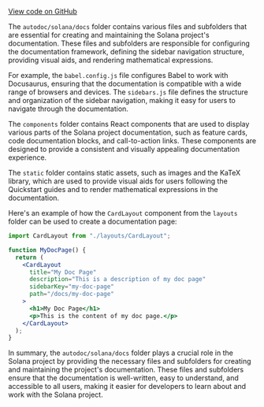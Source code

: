 
[View code on GitHub](https://github.com/solana-labs/solana/tree/master/na/docs)

The `autodoc/solana/docs` folder contains various files and subfolders that are essential for creating and maintaining the Solana project's documentation. These files and subfolders are responsible for configuring the documentation framework, defining the sidebar navigation structure, providing visual aids, and rendering mathematical expressions.

For example, the `babel.config.js` file configures Babel to work with Docusaurus, ensuring that the documentation is compatible with a wide range of browsers and devices. The `sidebars.js` file defines the structure and organization of the sidebar navigation, making it easy for users to navigate through the documentation.

The `components` folder contains React components that are used to display various parts of the Solana project documentation, such as feature cards, code documentation blocks, and call-to-action links. These components are designed to provide a consistent and visually appealing documentation experience.

The `static` folder contains static assets, such as images and the KaTeX library, which are used to provide visual aids for users following the Quickstart guides and to render mathematical expressions in the documentation.

Here's an example of how the `CardLayout` component from the `layouts` folder can be used to create a documentation page:

```jsx
import CardLayout from "./layouts/CardLayout";

function MyDocPage() {
  return (
    <CardLayout
      title="My Doc Page"
      description="This is a description of my doc page"
      sidebarKey="my-doc-page"
      path="/docs/my-doc-page"
    >
      <h1>My Doc Page</h1>
      <p>This is the content of my doc page.</p>
    </CardLayout>
  );
}
```

In summary, the `autodoc/solana/docs` folder plays a crucial role in the Solana project by providing the necessary files and subfolders for creating and maintaining the project's documentation. These files and subfolders ensure that the documentation is well-written, easy to understand, and accessible to all users, making it easier for developers to learn about and work with the Solana project.